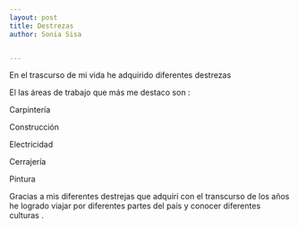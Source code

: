 ```yaml
---
layout: post
title: Destrezas
author: Sonia Sisa


---
```

En el trascurso de mi vida he adquirido diferentes destrezas

El las áreas de trabajo que más me destaco son :

Carpintería

Construcción

Electricidad

Cerrajería

Pintura

Gracias a mis diferentes destrejas que adquirí con el transcurso
de los años he logrado viajar por diferentes partes del
país y conocer diferentes culturas .
